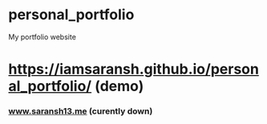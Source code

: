 # personal_portfolio
My portfolio website 
# https://iamsaransh.github.io/personal_portfolio/ (demo)
### www.saransh13.me (curently down)

